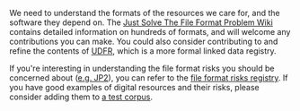 We need to understand the formats of the resources we care for, and the software they depend on. The [Just Solve The File Format Problem Wiki](http://justsolve.archiveteam.org) contains detailed information on hundreds of formats, and will welcome any contributions you can make. You could also consider contributing to and refine the contents of [UDFR](http://udfr.org/), which is a more formal linked data registry.

If you're interesting in understanding the file format risks you should be concerned about ([e.g. JP2](http://wiki.opf-labs.org/display/TR/JP2)), you can refer to the [file format risks registry](http://wiki.opf-labs.org/display/TR/OPF+File+Format+Risk+Registry). If you have good examples of digital resources and their risks, please consider adding them to <a href="{{ baseurl }}/test-corpora/">a test corpus</a>.
